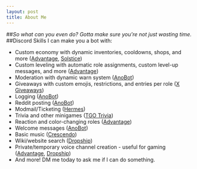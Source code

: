 ```yaml
---
layout: post
title: About Me
---
```

##<i>So what can you even do? Gotta make sure you're not just wasting time.</i>
##Discord Skills
I can make you a bot with:
- Custom economy with dynamic inventories, cooldowns, shops, and more ([Advantage](https://anorakx.github.io/advantage), [Solstice](https://anorakx.github.io/solstice))
- Custom leveling with automatic role assignments, custom level-up messages, and more ([Advantage](https://anorakx.github.io/advantage))
- Moderation with dynamic warn system ([AnoBot](https://anorakx.github.io/anobot))
- Giveaways with custom emojis, restrictions, and entries per role ([X Giveaways](https://anorakx.github.io/xgiveaways))
- Logging ([AnoBot](https://anorakx.github.io/anobot))
- Reddit posting ([AnoBot](https://anorakx.github.io/anobot))
- Modmail/Ticketing ([Hermes](https://anorakx.github.io/hermes))
- Trivia and other minigames ([TGO Trivia](https://anorakx.github.io/tgotrivia))
- Reaction and color-changing roles ([Advantage](https://anorakx.github.io/advantage))
- Welcome messages ([AnoBot](https://anorakx.github.io/anobot))
- Basic music ([Crescendo](https://anorakx.github.io/crescendo))
- Wiki/website search ([Dropship](https://anorakx.github.io/dropship))
- Private/temporary voice channel creation - useful for gaming ([Advantage](https://anorakx.github.io/advantage), [Dropship](https://anorakx.github.io/dropship))
- And more! DM me today to ask me if I can do something.
